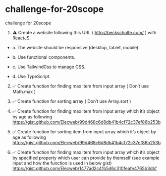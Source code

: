 # challenge-for-20scope
challenge for 20scope

1. ⚠ Create a website following this URL ( http://beckschulte.com/ ) with ReactJS.

 - a. The website should be responsive (desktop, tablet, mobile).
 
 - b. Use functional components.
 
 - c. Use TailwindCss to manage CSS.
 
 - d. Use TypeScript.

2. ✅ Create function for finding max item from input array ( Don’t use Math.max )
 
3. ✅ Create function for sorting array ( Don’t use Array.sort )
 
4. ✅ Create function for finding max item from input array which it’s object by age as following
https://gist.github.com/Elecweb/99d468c6d8db41b4cf72c37ef86b253b

5. ✅ Create function for sorting item from input array which it’s object by age as following
https://gist.github.com/Elecweb/99d468c6d8db41b4cf72c37ef86b253b

6. ✅ Create function for finding max item from input array which it’s object by specified property which
user can provide by themself (see example input and how the function is used in below gist)
https://gist.github.com/Elecweb/1477ad2c41b5d6c310feafe4765b3dbf
